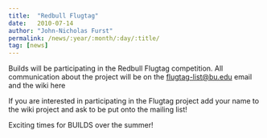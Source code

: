 ```yaml
---
title:  "Redbull Flugtag"
date:   2010-07-14
author: "John-Nicholas Furst"
permalink: /news/:year/:month/:day/:title/
tag: [news]
---
```


Builds will be participating in the Redbull Flugtag competition. All communication about the project will be on the flugtag-list@bu.edu email and the wiki here

If you are interested in participating in the Flugtag project add your name to the wiki project and ask to be put onto the mailing list!

Exciting times for BUILDS over the summer!